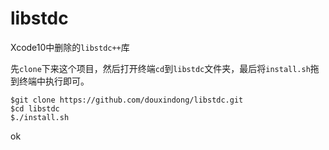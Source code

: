 # libstdc
Xcode10中删除的`libstdc++`库

先`clone`下来这个项目，然后打开终端`cd`到`libstdc`文件夹，最后将`install.sh`拖到终端中执行即可。
```
$git clone https://github.com/douxindong/libstdc.git
$cd libstdc
$./install.sh
```
ok
